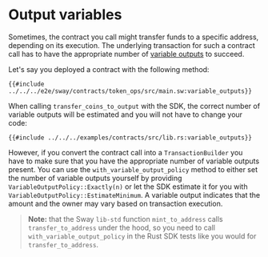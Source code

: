 # Output variables

<!-- This section should explain variable outputs  -->
<!-- variable_outputs:example:start -->
Sometimes, the contract you call might transfer funds to a specific address, depending on its execution. The underlying transaction for such a contract call has to have the appropriate number of [variable outputs](https://docs.fuel.network/docs/specs/tx-format/output/#outputvariable) to succeed.
<!-- variable_outputs:example:end -->

Let's say you deployed a contract with the following method:

```rust,ignore
{{#include ../../../e2e/sway/contracts/token_ops/src/main.sw:variable_outputs}}
```

When calling `transfer_coins_to_output` with the SDK, the correct number of variable outputs will be estimated and you will not have to change your code:

```rust,ignore
{{#include ../../../examples/contracts/src/lib.rs:variable_outputs}}
```

<!-- with_variable_output_policy:example:start -->
However, if you convert the contract call into a `TransactionBuilder` you have to make sure that you have the appropriate number of variable outputs present. You can use the `with_variable_output_policy` method to either set the number of variable outputs yourself by providing `VariableOutputPolicy::Exactly(n)` or let the SDK estimate it for you with `VariableOutputPolicy::EstimateMinimum`. A variable output indicates that the amount and the owner may vary based on transaction execution.
<!-- with_variable_output_policy:example:end -->

> **Note:** that the Sway `lib-std` function `mint_to_address` calls `transfer_to_address` under the hood, so you need to call `with_variable_output_policy` in the Rust SDK tests like you would for `transfer_to_address`.
